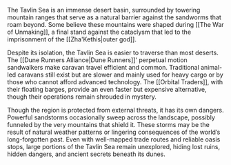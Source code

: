 The Tavlin Sea is an immense desert basin, surrounded by towering mountain ranges that serve as a natural barrier against the sandworms that roam beyond. Some believe these mountains were shaped during [[The War of Unmaking]], a final stand against the cataclysm that led to the imprisonment of the [[Zha'Kethis|outer god]].

Despite its isolation, the Tavlin Sea is easier to traverse than most deserts. The [[Dune Runners Alliance|Dune Runners]]' perpetual motion sandwalkers make caravan travel efficient and common. Traditional animal-led caravans still exist but are slower and mainly used for heavy cargo or by those who cannot afford advanced technology. The [[Orbital Traders]], with their floating barges, provide an even faster but expensive alternative, though their operations remain shrouded in mystery.

Though the region is protected from external threats, it has its own dangers. Powerful sandstorms occasionally sweep across the landscape, possibly funneled by the very mountains that shield it. These storms may be the result of natural weather patterns or lingering consequences of the world’s long-forgotten past. Even with well-mapped trade routes and reliable oasis stops, large portions of the Tavlin Sea remain unexplored, hiding lost ruins, hidden dangers, and ancient secrets beneath its dunes.
